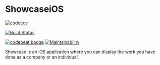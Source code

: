 # ShowcaseiOS
[![codecov](https://codecov.io/gh/DVT/ShowcaseiOS/branch/develop/graph/badge.svg)](https://codecov.io/gh/DVT/ShowcaseiOS)

[![Build Status](https://app.bitrise.io/app/dd67abd316a141c8/status.svg?token=mMs6L-Yc8VFTYw64727NGQ&branch=develop)](https://app.bitrise.io/app/dd67abd316a141c8)

[![codebeat badge](https://codebeat.co/badges/23f4fd92-e5d3-42aa-a9b0-dd41b884201c)](https://codebeat.co/projects/github-com-dvt-showcaseios-develop)    [![Maintainability](https://api.codeclimate.com/v1/badges/6e82d131a44f2c8b8337/maintainability)](https://codeclimate.com/github/DVT/ShowcaseiOS/maintainability)

Showcase is an iOS application where you can display the work you have done as a company or an individual. 
